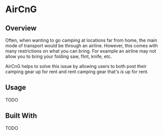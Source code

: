 # AirCnG
## Overview
Often, when wanting to go camping at locations far from home, the main mode of transport would be through an airline. However, this comes with many restrictions on what you can bring. For example an airline may not allow you to bring your folding saw, flint, knife, etc.

AirCnG helps to solve this issue by allowing users to both post their camping gear up for rent and rent camping gear that's *is* up for rent.

## Usage
TODO

## Built With
TODO